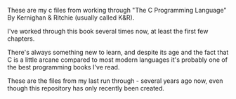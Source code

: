 These are my c files from working through "The C Programming Language" By Kernighan & Ritchie (usually called K&R).

I've worked through this book several times now, at least the first few chapters.

There's always something new to learn, and despite its age and the fact that C is a little arcane compared to most modern languages it's probably one of the best programming books I've read.

These are the files from my last run through - several years ago now, even though this repository has only recently been created.
